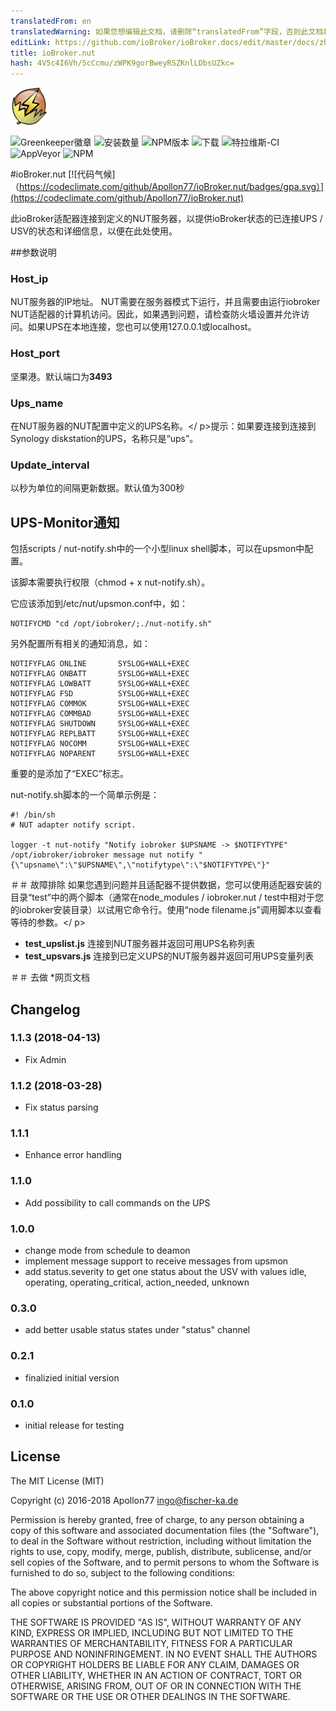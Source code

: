 ```yaml
---
translatedFrom: en
translatedWarning: 如果您想编辑此文档，请删除“translatedFrom”字段，否则此文档将再次自动翻译
editLink: https://github.com/ioBroker/ioBroker.docs/edit/master/docs/zh-cn/adapterref/iobroker.nut/README.md
title: ioBroker.nut
hash: 4V5c4I6Vh/5cCcmu/zWPK9gorBweyRSZKnlLDbsUZkc=
---
```

![商标](../../../en/adapterref/iobroker.nut/admin/nut.png)

![Greenkeeper徽章](https://badges.greenkeeper.io/Apollon77/ioBroker.nut.svg)
![安装数量](http://iobroker.live/badges/nut-stable.svg)
![NPM版本](http://img.shields.io/npm/v/iobroker.nut.svg)
![下载](https://img.shields.io/npm/dm/iobroker.nut.svg)
![特拉维斯-CI](http://img.shields.io/travis/Apollon77/ioBroker.nut/master.svg)
![AppVeyor](https://ci.appveyor.com/api/projects/status/github/Apollon77/ioBroker.nut?branch=master&svg=true)
![NPM](https://nodei.co/npm/iobroker.nut.png?downloads=true)

#ioBroker.nut
[![代码气候]（https://codeclimate.com/github/Apollon77/ioBroker.nut/badges/gpa.svg）](https://codeclimate.com/github/Apollon77/ioBroker.nut)

此ioBroker适配器连接到定义的NUT服务器，以提供ioBroker状态的已连接UPS / USV的状态和详细信息，以便在此处使用。

##参数说明
### Host_ip
NUT服务器的IP地址。 NUT需要在服务器模式下运行，并且需要由运行iobroker NUT适配器的计算机访问。因此，如果遇到问题，请检查防火墙设置并允许访问。如果UPS在本地连接，您也可以使用127.0.0.1或localhost。

### Host_port
坚果港。默认端口为<b>3493</b>

### Ups_name
在NUT服务器的NUT配置中定义的UPS名称。</ p>提示：如果要连接到连接到Synology diskstation的UPS，名称只是“ups”。

### Update_interval
以秒为单位的间隔更新数据。默认值为300秒

## UPS-Monitor通知
包括scripts / nut-notify.sh中的一个小型linux shell脚本，可以在upsmon中配置。

该脚本需要执行权限（chmod + x nut-notify.sh）。

它应该添加到/etc/nut/upsmon.conf中，如：

```
NOTIFYCMD "cd /opt/iobroker/;./nut-notify.sh"
```

另外配置所有相关的通知消息，如：

```
NOTIFYFLAG ONLINE       SYSLOG+WALL+EXEC
NOTIFYFLAG ONBATT       SYSLOG+WALL+EXEC
NOTIFYFLAG LOWBATT      SYSLOG+WALL+EXEC
NOTIFYFLAG FSD          SYSLOG+WALL+EXEC
NOTIFYFLAG COMMOK       SYSLOG+WALL+EXEC
NOTIFYFLAG COMMBAD      SYSLOG+WALL+EXEC
NOTIFYFLAG SHUTDOWN     SYSLOG+WALL+EXEC
NOTIFYFLAG REPLBATT     SYSLOG+WALL+EXEC
NOTIFYFLAG NOCOMM       SYSLOG+WALL+EXEC
NOTIFYFLAG NOPARENT     SYSLOG+WALL+EXEC
```

重要的是添加了“EXEC”标志。

nut-notify.sh脚本的一个简单示例是：

```
#! /bin/sh
# NUT adapter notify script.

logger -t nut-notify "Notify iobroker $UPSNAME -> $NOTIFYTYPE"
/opt/iobroker/iobroker message nut notify "{\"upsname\":\"$UPSNAME\",\"notifytype\":\"$NOTIFYTYPE\"}"

```

＃＃ 故障排除
如果您遇到问题并且适配器不提供数据，您可以使用适配器安装的目录“test”中的两个脚本（通常在node_modules / iobroker.nut / test中相对于您的iobroker安装目录）以试用它命令行。使用“node filename.js”调用脚本以查看等待的参数。</ p>

* **test_upslist.js** 连接到NUT服务器并返回可用UPS名称列表
* **test_upsvars.js** 连接到已定义UPS的NUT服务器并返回可用UPS变量列表

＃＃ 去做
*网页文档

## Changelog

### 1.1.3 (2018-04-13)
* Fix Admin

### 1.1.2 (2018-03-28)
* Fix status parsing

### 1.1.1
* Enhance error handling

### 1.1.0
* Add possibility to call commands on the UPS

### 1.0.0
* change mode from schedule to deamon
* implement message support to receive messages from upsmon
* add status.severity to get one status about the USV with values idle, operating, operating_critical, action_needed, unknown

### 0.3.0
* add better usable status states under "status" channel

### 0.2.1
* finalizied initial version

### 0.1.0
* initial release for testing

## License

The MIT License (MIT)

Copyright (c) 2016-2018 Apollon77 <ingo@fischer-ka.de>

Permission is hereby granted, free of charge, to any person obtaining a copy
of this software and associated documentation files (the "Software"), to deal
in the Software without restriction, including without limitation the rights
to use, copy, modify, merge, publish, distribute, sublicense, and/or sell
copies of the Software, and to permit persons to whom the Software is
furnished to do so, subject to the following conditions:

The above copyright notice and this permission notice shall be included in all
copies or substantial portions of the Software.

THE SOFTWARE IS PROVIDED "AS IS", WITHOUT WARRANTY OF ANY KIND, EXPRESS OR
IMPLIED, INCLUDING BUT NOT LIMITED TO THE WARRANTIES OF MERCHANTABILITY,
FITNESS FOR A PARTICULAR PURPOSE AND NONINFRINGEMENT. IN NO EVENT SHALL THE
AUTHORS OR COPYRIGHT HOLDERS BE LIABLE FOR ANY CLAIM, DAMAGES OR OTHER
LIABILITY, WHETHER IN AN ACTION OF CONTRACT, TORT OR OTHERWISE, ARISING FROM,
OUT OF OR IN CONNECTION WITH THE SOFTWARE OR THE USE OR OTHER DEALINGS IN THE
SOFTWARE.